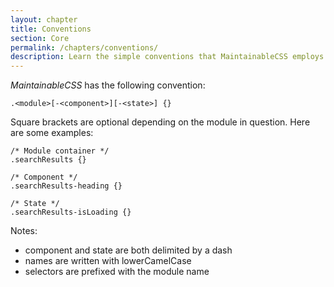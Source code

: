 ```yaml
---
layout: chapter
title: Conventions
section: Core
permalink: /chapters/conventions/
description: Learn the simple conventions that MaintainableCSS employs to write modules, components and state.
---
```


*MaintainableCSS* has the following convention:

	.<module>[-<component>][-<state>] {}

Square brackets are optional depending on the module in question. Here are some examples:

	/* Module container */
	.searchResults {}

	/* Component */
	.searchResults-heading {}

	/* State */
	.searchResults-isLoading {}

Notes:

- component and state are both delimited by a dash
- names are written with lowerCamelCase
- selectors are prefixed with the module name
